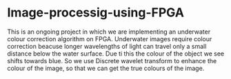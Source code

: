 # Image-processig-using-FPGA
This is an ongoing project in which we are implementing an underwater colour correction algorithm on FPGA.
Underwater images require colour correction beacuse longer wavelengths of light can travel only a small distance below the water surface.
Due ti this the colour of the object we see shifts towards blue.
So we use Discrete wavelet transform to enhance the colour of the image, so that we can get the true colours of the image.

